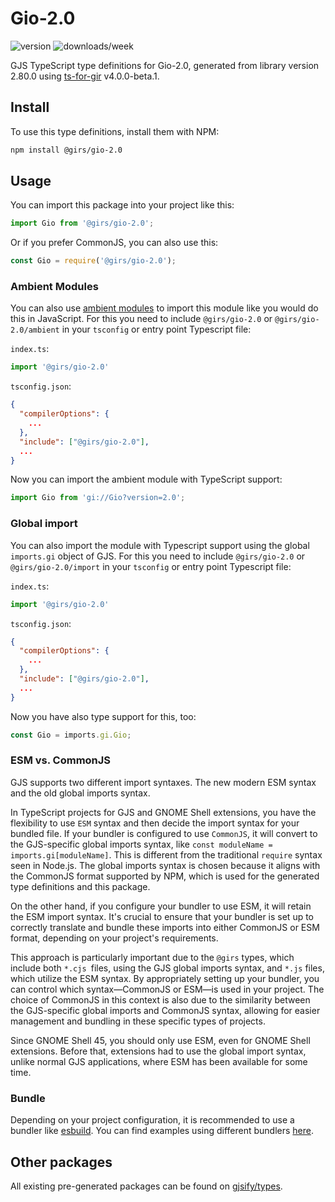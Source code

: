 
# Gio-2.0

![version](https://img.shields.io/npm/v/@girs/gio-2.0)
![downloads/week](https://img.shields.io/npm/dw/@girs/gio-2.0)


GJS TypeScript type definitions for Gio-2.0, generated from library version 2.80.0 using [ts-for-gir](https://github.com/gjsify/ts-for-gir) v4.0.0-beta.1.


## Install

To use this type definitions, install them with NPM:
```bash
npm install @girs/gio-2.0
```

## Usage

You can import this package into your project like this:
```ts
import Gio from '@girs/gio-2.0';
```

Or if you prefer CommonJS, you can also use this:
```ts
const Gio = require('@girs/gio-2.0');
```

### Ambient Modules

You can also use [ambient modules](https://github.com/gjsify/ts-for-gir/tree/main/packages/cli#ambient-modules) to import this module like you would do this in JavaScript.
For this you need to include `@girs/gio-2.0` or `@girs/gio-2.0/ambient` in your `tsconfig` or entry point Typescript file:

`index.ts`:
```ts
import '@girs/gio-2.0'
```

`tsconfig.json`:
```json
{
  "compilerOptions": {
    ...
  },
  "include": ["@girs/gio-2.0"],
  ...
}
```

Now you can import the ambient module with TypeScript support: 

```ts
import Gio from 'gi://Gio?version=2.0';
```

### Global import

You can also import the module with Typescript support using the global `imports.gi` object of GJS.
For this you need to include `@girs/gio-2.0` or `@girs/gio-2.0/import` in your `tsconfig` or entry point Typescript file:

`index.ts`:
```ts
import '@girs/gio-2.0'
```

`tsconfig.json`:
```json
{
  "compilerOptions": {
    ...
  },
  "include": ["@girs/gio-2.0"],
  ...
}
```

Now you have also type support for this, too:

```ts
const Gio = imports.gi.Gio;
```


### ESM vs. CommonJS

GJS supports two different import syntaxes. The new modern ESM syntax and the old global imports syntax.

In TypeScript projects for GJS and GNOME Shell extensions, you have the flexibility to use `ESM` syntax and then decide the import syntax for your bundled file. If your bundler is configured to use `CommonJS`, it will convert to the GJS-specific global imports syntax, like `const moduleName = imports.gi[moduleName]`. This is different from the traditional `require` syntax seen in Node.js. The global imports syntax is chosen because it aligns with the CommonJS format supported by NPM, which is used for the generated type definitions and this package.

On the other hand, if you configure your bundler to use ESM, it will retain the ESM import syntax. It's crucial to ensure that your bundler is set up to correctly translate and bundle these imports into either CommonJS or ESM format, depending on your project's requirements.

This approach is particularly important due to the `@girs` types, which include both `*.cjs `files, using the GJS global imports syntax, and `*.js` files, which utilize the ESM syntax. By appropriately setting up your bundler, you can control which syntax—CommonJS or ESM—is used in your project. The choice of CommonJS in this context is also due to the similarity between the GJS-specific global imports and CommonJS syntax, allowing for easier management and bundling in these specific types of projects.

Since GNOME Shell 45, you should only use ESM, even for GNOME Shell extensions. Before that, extensions had to use the global import syntax, unlike normal GJS applications, where ESM has been available for some time.

### Bundle

Depending on your project configuration, it is recommended to use a bundler like [esbuild](https://esbuild.github.io/). You can find examples using different bundlers [here](https://github.com/gjsify/ts-for-gir/tree/main/examples).

## Other packages

All existing pre-generated packages can be found on [gjsify/types](https://github.com/gjsify/types).

